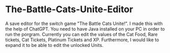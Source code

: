# The-Battle-Cats-Unite-Editor
A save editor for the switch game "The Battle Cats Unite!".
I made this with the help of ChatGPT. You need to have Java installed on your PC in order to run the porgram. Currently you can edit the values ​​of the Cat Food, Rare tickets, Cat Tickets, Platinum Tickets and XP.
Furthermore, I would like to expand it to be able to edit the unlocked Units.
